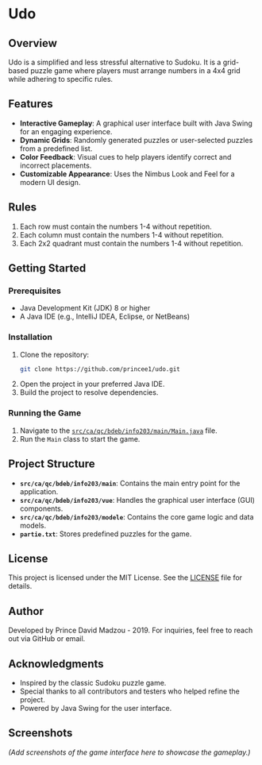 # Udo
## Overview

Udo is a simplified and less stressful alternative to Sudoku. It is a grid-based puzzle game where players must arrange numbers in a 4x4 grid while adhering to specific rules.

## Features

- **Interactive Gameplay**: A graphical user interface built with Java Swing for an engaging experience.
- **Dynamic Grids**: Randomly generated puzzles or user-selected puzzles from a predefined list.
- **Color Feedback**: Visual cues to help players identify correct and incorrect placements.
- **Customizable Appearance**: Uses the Nimbus Look and Feel for a modern UI design.

## Rules

1. Each row must contain the numbers 1-4 without repetition.
2. Each column must contain the numbers 1-4 without repetition.
3. Each 2x2 quadrant must contain the numbers 1-4 without repetition.

## Getting Started

### Prerequisites

- Java Development Kit (JDK) 8 or higher
- A Java IDE (e.g., IntelliJ IDEA, Eclipse, or NetBeans)

### Installation

1. Clone the repository:
    ```bash
    git clone https://github.com/princee1/udo.git
    ```
2. Open the project in your preferred Java IDE.
3. Build the project to resolve dependencies.

### Running the Game

1. Navigate to the [`src/ca/qc/bdeb/info203/main/Main.java`](./src/ca/qc/bdeb/info203/main/Main.java) file.
2. Run the `Main` class to start the game.

## Project Structure

- **`src/ca/qc/bdeb/info203/main`**: Contains the main entry point for the application.
- **`src/ca/qc/bdeb/info203/vue`**: Handles the graphical user interface (GUI) components.
- **`src/ca/qc/bdeb/info203/modele`**: Contains the core game logic and data models.
- **`partie.txt`**: Stores predefined puzzles for the game.

## License

This project is licensed under the MIT License. See the [LICENSE](./LICENSE) file for details.

## Author

Developed by Prince David Madzou - 2019. For inquiries, feel free to reach out via GitHub or email.

## Acknowledgments

- Inspired by the classic Sudoku puzzle game.
- Special thanks to all contributors and testers who helped refine the project.
- Powered by Java Swing for the user interface.

## Screenshots

*(Add screenshots of the game interface here to showcase the gameplay.)*